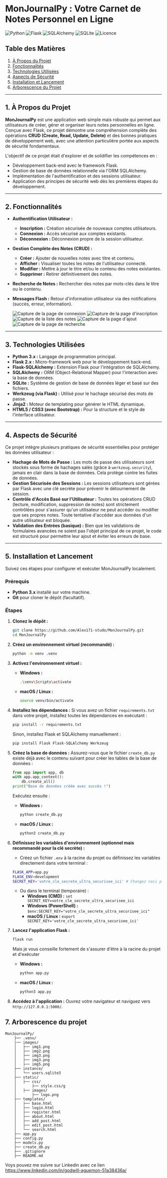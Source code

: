 # MonJournalPy : Votre Carnet de Notes Personnel en Ligne

![Python](https://img.shields.io/badge/Python-3.x-blue.svg)
![Flask](https://img.shields.io/badge/Flask-2.x-lightgrey.svg)
![SQLAlchemy](https://img.shields.io/badge/SQLAlchemy-green.svg)
![SQLite](https://img.shields.io/badge/SQLite-003B57?logo=sqlite&logoColor=white&style=flat)
![Licence](https://img.shields.io/badge/License-MIT-yellow.svg)

## Table des Matières

1.  [À Propos du Projet](#à-propos-du-projet)
2.  [Fonctionnalités](#fonctionnalités)
3.  [Technologies Utilisées](#technologies-utilisées)
4.  [Aspects de Sécurité](#aspects-de-sécurité)
5.  [Installation et Lancement](#installation-et-lancement)
6.  [Arborescence du Projet](#arborescence-du-projet)


---

## 1. À Propos du Projet

**MonJournalPy** est une application web simple mais robuste qui permet aux utilisateurs de créer, gérer et organiser leurs notes personnelles en ligne. Conçue avec Flask, ce projet démontre une compréhension complète des opérations **CRUD (Create, Read, Update, Delete)** et des bonnes pratiques de développement web, avec une attention particulière portée aux aspects de sécurité fondamentaux.

L'objectif de ce projet était d'explorer et de solidifier les compétences en :
* Développement back-end avec le framework Flask.
* Gestion de base de données relationnelle via l'ORM SQLAlchemy.
* Implémentation de l'authentification et des sessions utilisateur.
* Application des principes de sécurité web dès les premières étapes du développement.

---

## 2. Fonctionnalités

* **Authentification Utilisateur :**
    * **Inscription :** Création sécurisée de nouveaux comptes utilisateurs.
    * **Connexion :** Accès sécurisé aux comptes existants.
    * **Déconnexion :** Déconnexion propre de la session utilisateur.
* **Gestion Complète des Notes (CRUD) :**
    * **Créer :** Ajouter de nouvelles notes avec titre et contenu.
    * **Afficher :** Visualiser toutes les notes de l'utilisateur connecté.
    * **Modifier :** Mettre à jour le titre et/ou le contenu des notes existantes.
    * **Supprimer :** Retirer définitivement des notes.
* **Recherche de Notes :** Rechercher des notes par mots-clés dans le titre ou le contenu.
* **Messages Flash :** Retour d'information utilisateur via des notifications (succès, erreur, information).

    ![Capture de la page de connexion](images/img1.png)
    ![Capture de la page d'inscription](images/img2.png)
    ![Capture de la liste des notes](images/img3.png)
    ![Capture de la page d'ajout](images/img4.png)
    ![Capture de la page de recherche](images/img5.png)
---

## 3. Technologies Utilisées

* **Python 3.x :** Langage de programmation principal.
* **Flask 2.x :** Micro-framework web pour le développement back-end.
* **Flask-SQLAlchemy :** Extension Flask pour l'intégration de SQLAlchemy.
* **SQLAlchemy :** ORM (Object-Relational Mapper) pour l'interaction avec la base de données.
* **SQLite :** Système de gestion de base de données léger et basé sur des fichiers.
* **Werkzeug (via Flask) :** Utilisé pour le hachage sécurisé des mots de passe.
* **Jinja2 :** Moteur de templating pour générer le HTML dynamique.
* **HTML5 / CSS3 (avec Bootstrap) :** Pour la structure et le style de l'interface utilisateur.

---

## 4. Aspects de Sécurité

Ce projet intègre plusieurs pratiques de sécurité essentielles pour protéger les données utilisateur :

* **Hachage de Mots de Passe :** Les mots de passe des utilisateurs sont stockés sous forme de hachages salés (grâce à `werkzeug.security`), jamais en clair dans la base de données. Cela protège contre les fuites de données.
* **Gestion Sécurisée des Sessions :** Les sessions utilisateurs sont gérées par Flask avec une clé secrète pour prévenir le détournement de session.
* **Contrôle d'Accès Basé sur l'Utilisateur :** Toutes les opérations CRUD (lecture, modification, suppression de notes) sont strictement contrôlées pour s'assurer qu'un utilisateur ne peut accéder ou modifier que ses propres notes. Toute tentative d'accéder aux données d'un autre utilisateur est bloquée.
* **Validation des Entrées (basique) :** Bien que les validations de formulaires avancées ne soient pas l'objet principal de ce projet, le code est structuré pour permettre leur ajout et éviter les erreurs de base.

---

## 5. Installation et Lancement

Suivez ces étapes pour configurer et exécuter MonJournalPy localement.

### Prérequis

* **Python 3.x** installé sur votre machine.
* **Git** pour cloner le dépôt (facultatif).

### Étapes

1.  **Clonez le dépôt :**
    ```bash
    git clone https://github.com/Alex171-studo/MonJournalPy.git
    cd MonJournalPy
    ```

2.  **Créez un environnement virtuel (recommandé) :**
    ```bash
    python -m venv .venv
    ```

3.  **Activez l'environnement virtuel :**
    * **Windows :**
        ```bash
        .\venv\Scripts\activate
        ```
    * **macOS / Linux :**
        ```bash
        source venv/bin/activate
        ```

4.  **Installez les dépendances :**
    Si vous avez un fichier `requirements.txt` dans votre projet, installez toutes les dépendances en exécutant :
    ```bash
    pip install -r requirements.txt
    ```

    Sinon, installez Flask et SQLAlchemy manuellement :
    ```bash
    pip install Flask Flask-SQLAlchemy Werkzeug
    ```
            

5.  **Créez la base de données :**
    Assurez-vous que le fichier `create_db.py` existe déjà avec le contenu suivant pour créer les tables de la base de données :
    ```python
    from app import app, db
    with app.app_context():
        db.create_all()
    print("Base de données créée avec succès !")
    ```

    Exécutez ensuite :
    * **Windows :**
        ```bash
        python create_db.py
        ```
    * **macOS / Linux :**
        ```bash
        python3 create_db.py
        ```

6.  **Définissez les variables d'environnement (optionnel mais recommandé pour la clé secrète) :**
    * Créez un fichier `.env` à la racine du projet ou définissez les variables directement dans votre terminal :
    ```bash
    FLASK_APP=app.py
    FLASK_ENV=development
    SECRET_KEY='votre_cle_secrete_ultra_securisee_ici' # Changez ceci pour une vraie clé forte !
    ```

    * Ou dans le terminal (temporaire) :
        * **Windows (CMD) :** `set SECRET_KEY=votre_cle_secrete_ultra_securisee_ici`
        * **Windows (PowerShell) :** `$env:SECRET_KEY="votre_cle_secrete_ultra_securisee_ici"`
        * **macOS / Linux :** `export SECRET_KEY='votre_cle_secrete_ultra_securisee_ici'`

7.  **Lancez l'application Flask :**
    ```bash
    flask run
    ```
    Mais je vous conseille fortement de s'assurer d'être à la racine du projet et d'exécuter
    * **Windows :**
        ```bash
        python app.py
        ```
    * **macOS / Linux :**
        ```bash
        python3 app.py
        ```
8.  **Accédez à l'application :**
    Ouvrez votre navigateur et naviguez vers `http://127.0.0.1:5000/`.
    

## 7. **Arborescence du projet**
    MonJournalPy/
        ├── .venv/
        |── images/              
        │   ├── img1.png
        │   ├── img2.png
        │   ├── img3.png
        │   ├── img3.png
        │   ├── img5.png              
        ├── instance/               
        │   └── users.sqlite3
        ├── static/              
        │   ├── css/              
        │       ├── style.css/g
        │   ├── images/
        │       ├── logo.png
        ├── templates/              
        │   ├── base.html
        │   ├── login.html
        │   ├── register.html
        │   ├── about.html
        │   ├── add_post.html
        │   ├── edit_post.html
        │   └── search.html
        ├── app.py                  
        ├── config.py               
        ├── models.py               
        ├── create_db.py            
        ├── .gitignore             
        ├── README.md  

Voys pouvez me suivre sur Linkedin avec ce lien https://www.linkedin.com/in/godwill-aguemon-51a38436a/

